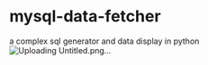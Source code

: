 # mysql-data-fetcher

a complex sql generator and data display in python
![Uploading Untitled.png…]()
